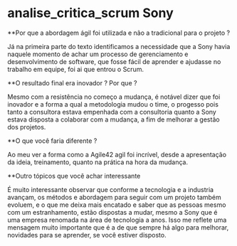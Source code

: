 # analise_critica_scrum Sony

**Por que a abordagem ágil foi utilizada e não a tradicional para o projeto ?

Já na primeira parte do texto identificamos a necessidade que a Sony havia naquele momento de achar um processo de gerenciamento e desenvolvimento de software, que fosse fácil de aprender e ajudasse no trabalho em equipe, foi ai que entrou o Scrum. 

**O resultado final era inovador ? Por que ?

Mesmo com a resistência no começo a mudança, é notável dizer que foi inovador e a forma a qual a metodologia mudou o time, o progesso pois tanto a consultora estava empenhada com a consultoria quanto a Sony estava disposta a colaborar com a mudança, a fim de melhorar a gestão dos projetos. 

**O que você faria diferente ?

Ao meu ver a forma como a Agile42 agil foi incrível, desde a apresentação da ideia, treinamento, quanto na prática na hora da mudança.

**Outro tópicos que você achar interessante 

É muito interessante observar que conforme a tecnologia e a industria avançam, os métodos e abordagem para seguir com um projeto também evoluem, e o que me deixa mais encatado e saber que as pessoas mesmo com um estranhamento, estão dispostas a mudar, mesmo a Sony que é uma empresa renomada na área de tecnologia a anos. Isso me reflete uma mensagem muito importante que é a de que sempre há algo para melhorar, novidades para se aprender, se você estiver disposto.

